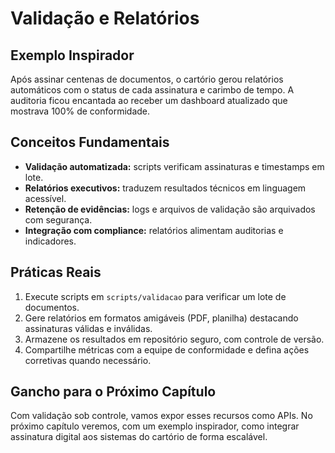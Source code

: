 # Validação e Relatórios

## Exemplo Inspirador

Após assinar centenas de documentos, o cartório gerou relatórios automáticos com o status de cada assinatura e carimbo de tempo. A auditoria ficou encantada ao receber um dashboard atualizado que mostrava 100% de conformidade.

## Conceitos Fundamentais

- **Validação automatizada:** scripts verificam assinaturas e timestamps em lote.
- **Relatórios executivos:** traduzem resultados técnicos em linguagem acessível.
- **Retenção de evidências:** logs e arquivos de validação são arquivados com segurança.
- **Integração com compliance:** relatórios alimentam auditorias e indicadores.

## Práticas Reais

1. Execute scripts em `scripts/validacao` para verificar um lote de documentos.
2. Gere relatórios em formatos amigáveis (PDF, planilha) destacando assinaturas válidas e inválidas.
3. Armazene os resultados em repositório seguro, com controle de versão.
4. Compartilhe métricas com a equipe de conformidade e defina ações corretivas quando necessário.

## Gancho para o Próximo Capítulo

Com validação sob controle, vamos expor esses recursos como APIs. No próximo capítulo veremos, com um exemplo inspirador, como integrar assinatura digital aos sistemas do cartório de forma escalável.
